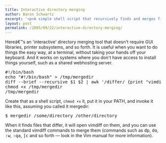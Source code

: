 ```yaml
---
title: Interactive directory merging
author: Baron Schwartz
excerpt: '<p>A simple shell script that recursively finds and merges files that differ between two directories.</p>'
layout: post
permalink: /2005/09/22/interactive-directory-merging/
---
```

Hereâ€™s an 'interactive' directory merging tool that doesn't require GUI libraries, printer subsystems, and so forth. It is useful when you want to do things the easy way, at a terminal, without taking your hands off your keyboard. And it works on systems where you don't have access to install things yourself, such as a shared webhosting server.

<pre>#!/bin/bash
echo "#!/bin/bash" > /tmp/mergedir
diff --brief --recursive $1 $2 | awk '/differ/ {print "vimdiff " $2 " " $4 ";"}' >> /tmp/mergedir
chmod +x /tmp/mergedir
/tmp/mergedir</pre>

Create that as a shell script, `chmod +x` it, put it in your PATH, and invoke it like this, assuming you called it mergedir:

<pre>$ mergedir /some/directory /other/directory</pre>

When it finds files that differ, it will open vimdiff on them, and you can use the standard vimdiff commands to merge them (commands such as <kbd>dp</kbd>, <kbd>do</kbd>, <kbd>:w</kbd>, <kbd>:qa</kbd>, <kbd>]c</kbd> and so forth &#8212; look in the Vim manual for more information).
